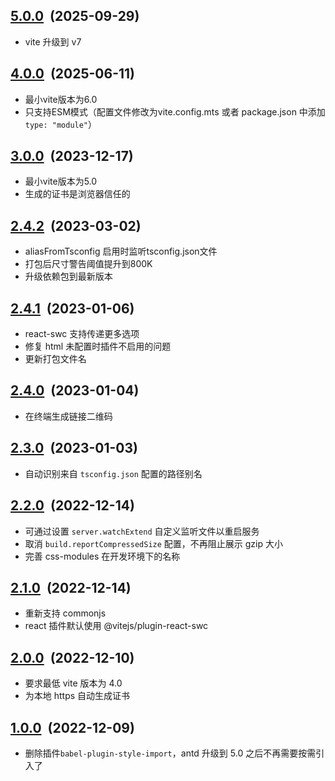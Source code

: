## [5.0.0](https://github.com/geekact/vite-react/compare/v4.0.0...v5.0.0)&nbsp;&nbsp;(2025-09-29)

- vite 升级到 v7

## [4.0.0](https://github.com/geekact/vite-react/compare/v3.0.0...v4.0.0)&nbsp;&nbsp;(2025-06-11)

- 最小vite版本为6.0
- 只支持ESM模式（配置文件修改为vite.config.mts 或者 package.json 中添加 `type: "module"`）

## [3.0.0](https://github.com/geekact/vite-react/compare/v2.4.2...v3.0.0)&nbsp;&nbsp;(2023-12-17)

- 最小vite版本为5.0
- 生成的证书是浏览器信任的

## [2.4.2](https://github.com/geekact/vite-react/compare/v2.4.1...v2.4.2)&nbsp;&nbsp;(2023-03-02)

- aliasFromTsconfig 启用时监听tsconfig.json文件
- 打包后尺寸警告阈值提升到800K
- 升级依赖包到最新版本

## [2.4.1](https://github.com/geekact/vite-react/compare/v2.4.0...v2.4.1)&nbsp;&nbsp;(2023-01-06)

- react-swc 支持传递更多选项
- 修复 html 未配置时插件不启用的问题
- 更新打包文件名

## [2.4.0](https://github.com/geekact/vite-react/compare/v2.3.0...v2.4.0)&nbsp;&nbsp;(2023-01-04)

- 在终端生成链接二维码

## [2.3.0](https://github.com/geekact/vite-react/compare/v2.2.0...v2.3.0)&nbsp;&nbsp;(2023-01-03)

- 自动识别来自 `tsconfig.json` 配置的路径别名

## [2.2.0](https://github.com/geekact/vite-react/compare/v2.1.0...v2.2.0)&nbsp;&nbsp;(2022-12-14)

- 可通过设置 `server.watchExtend` 自定义监听文件以重启服务
- 取消 `build.reportCompressedSize` 配置，不再阻止展示 gzip 大小
- 完善 css-modules 在开发环境下的名称

## [2.1.0](https://github.com/geekact/vite-react/compare/v2.0.0...v2.1.0)&nbsp;&nbsp;(2022-12-14)

- 重新支持 commonjs
- react 插件默认使用 @vitejs/plugin-react-swc

## [2.0.0](https://github.com/geekact/vite-react/compare/v1.0.0...v2.0.0)&nbsp;&nbsp;(2022-12-10)

- 要求最低 vite 版本为 4.0
- 为本地 https 自动生成证书

## [1.0.0](https://github.com/geekact/vite-react/compare)&nbsp;&nbsp;(2022-12-09)

- 删除插件`babel-plugin-style-import`，antd 升级到 5.0 之后不再需要按需引入了
